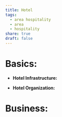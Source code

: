 ```yaml
---
title: Hotel
tags:
  - area hospitality
  - area
  - hospitality
share: true
draft: false
---
```


# Basics:
- **Hotel Infrastructure:**
<Promise>

- **Hotel Organization:**
<Promise>

# Business:

